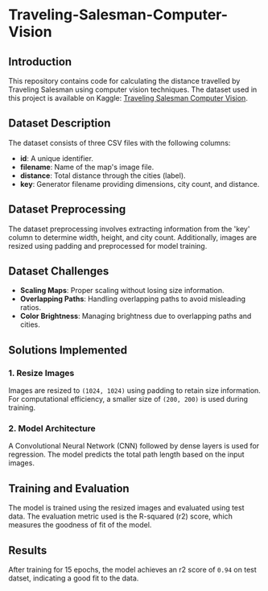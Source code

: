# Traveling-Salesman-Computer-Vision
## Introduction

This repository contains code for calculating the distance travelled by Traveling Salesman using computer vision techniques. The dataset used in this project is available on Kaggle: [Traveling Salesman Computer Vision](https://www.kaggle.com/datasets/jeffheaton/traveling-salesman-computer-vision/data).


## Dataset Description

The dataset consists of three CSV files with the following columns:

- **id**: A unique identifier.
- **filename**: Name of the map's image file.
- **distance**: Total distance through the cities (label).
- **key**: Generator filename providing dimensions, city count, and distance.

## Dataset Preprocessing

The dataset preprocessing involves extracting information from the 'key' column to determine width, height, and city count. Additionally, images are resized using padding and preprocessed for model training.

## Dataset Challenges

- **Scaling Maps**: Proper scaling without losing size information.
- **Overlapping Paths**: Handling overlapping paths to avoid misleading ratios.
- **Color Brightness**: Managing brightness due to overlapping paths and cities.

## Solutions Implemented

### 1. Resize Images

Images are resized to `(1024, 1024)` using padding to retain size information. For computational efficiency, a smaller size of `(200, 200)` is used during training.

### 2. Model Architecture

A Convolutional Neural Network (CNN) followed by dense layers is used for regression. The model predicts the total path length based on the input images.

## Training and Evaluation

The model is trained using the resized images and evaluated using test data. The evaluation metric used is the R-squared (r2) score, which measures the goodness of fit of the model.

## Results

After training for 15 epochs, the model achieves an r2 score of `0.94` on test datset, indicating a good fit to the data.
